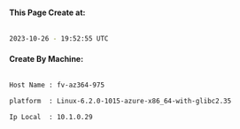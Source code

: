 
   
#### This Page Create at:

```bash

2023-10-26 - 19:52:55 UTC

```

#### Create By Machine:

```bash

Host Name : fv-az364-975

platform  : Linux-6.2.0-1015-azure-x86_64-with-glibc2.35

Ip Local  : 10.1.0.29

```

